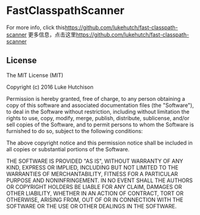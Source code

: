# FastClasspathScanner

For more info, click this<a href="https://github.com/lukehutch/fast-classpath-scanner">https://github.com/lukehutch/fast-classpath-scanner</a>
更多信息，点击这里<a href="https://github.com/lukehutch/fast-classpath-scanner">https://github.com/lukehutch/fast-classpath-scanner</a>
## License

The MIT License (MIT)

Copyright (c) 2016 Luke Hutchison
 
Permission is hereby granted, free of charge, to any person obtaining a copy of this software and associated documentation files (the "Software"), to deal in the Software without restriction, including without limitation the rights to use, copy, modify, merge, publish, distribute, sublicense, and/or sell copies of the Software, and to permit persons to whom the Software is furnished to do so, subject to the following conditions:
 
The above copyright notice and this permission notice shall be included in all copies or substantial portions of the Software.
 
THE SOFTWARE IS PROVIDED "AS IS", WITHOUT WARRANTY OF ANY KIND, EXPRESS OR IMPLIED, INCLUDING BUT NOT LIMITED TO THE WARRANTIES OF MERCHANTABILITY, FITNESS FOR A PARTICULAR PURPOSE AND NONINFRINGEMENT. IN NO EVENT SHALL THE AUTHORS OR COPYRIGHT HOLDERS BE LIABLE FOR ANY CLAIM, DAMAGES OR OTHER LIABILITY, WHETHER IN AN ACTION OF CONTRACT, TORT OR OTHERWISE, ARISING FROM, OUT OF OR IN CONNECTION WITH THE SOFTWARE OR THE USE OR OTHER DEALINGS IN THE SOFTWARE.

